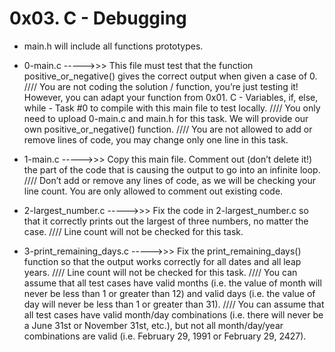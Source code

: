 # 0x03. C - Debugging

* main.h will include all functions prototypes.

* 0-main.c ----->>> This file must test that the function positive_or_negative() gives the correct output when given a case of 0. //// You are not coding the solution / function, you’re just testing it! However, you can adapt your function from 0x01. C - Variables, if, else, while - Task #0 to compile with this main file to test locally. //// You only need to upload 0-main.c and main.h for this task. We will provide our own positive_or_negative() function. //// You are not allowed to add or remove lines of code, you may change only one line in this task.

* 1-main.c ----->>> Copy this main file. Comment out (don’t delete it!) the part of the code that is causing the output to go into an infinite loop. //// Don’t add or remove any lines of code, as we will be checking your line count. You are only allowed to comment out existing code.

* 2-largest_number.c ----->>> Fix the code in 2-largest_number.c so that it correctly prints out the largest of three numbers, no matter the case. //// Line count will not be checked for this task.

* 3-print_remaining_days.c ----->>> Fix the print_remaining_days() function so that the output works correctly for all dates and all leap years. //// Line count will not be checked for this task. //// You can assume that all test cases have valid months (i.e. the value of month will never be less than 1 or greater than 12) and valid days (i.e. the value of day will never be less than 1 or greater than 31). //// You can assume that all test cases have valid month/day combinations (i.e. there will never be a June 31st or November 31st, etc.), but not all month/day/year combinations are valid (i.e. February 29, 1991 or February 29, 2427).
